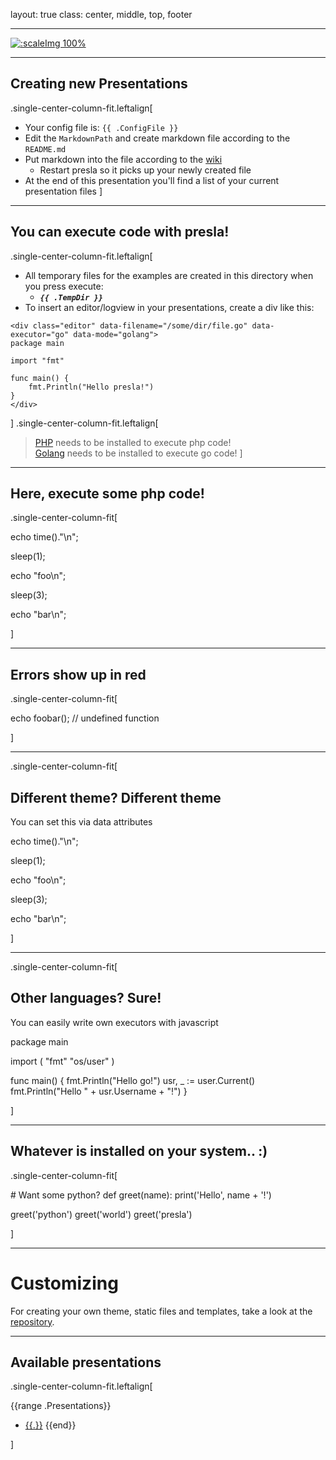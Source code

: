 layout: true
class: center, middle, top, footer

---

[![:scaleImg 100%](/static/internal/img/presla-logo-black.svg "Presla")](http://presla.io/)

---

## Creating new Presentations

.single-center-column-fit.leftalign[
- Your config file is: `{{ .ConfigFile }}`
- Edit the `MarkdownPath` and create markdown file according to the `README.md`
- Put markdown into the file according to the [wiki](https://github.com/gnab/remark/wiki)
  - Restart presla so it picks up your newly created file
- At the end of this presentation you'll find a list of your current presentation files
]

---

## You can execute code with presla!
.single-center-column-fit.leftalign[

- All temporary files for the examples are created in this directory when you press execute:
  - ***`{{ .TempDir }}`***
- To insert an editor/logview in your presentations, create a div like this:

```golang
<div class="editor" data-filename="/some/dir/file.go" data-executor="go" data-mode="golang">
package main

import "fmt"

func main() {
    fmt.Println("Hello presla!")
}
</div>
```
]
.single-center-column-fit.leftalign[
> [PHP](http://php.net/manual/install.php) needs to be installed to execute php code!   
> [Golang](https://golang.org/doc/install) needs to be installed to execute go code!
]

---

## Here, execute some php code!

.single-center-column-fit[

<div class="editor" data-filename="{{ .TempDir }}/main.php" data-executor="php"><?php

echo time()."\n";

sleep(1);

echo "foo\n";

sleep(3);

echo "bar\n";
</div>
]

---

## Errors show up in red

.single-center-column-fit[

<div class="editor" data-filename="{{ .TempDir }}/main.php" data-executor="php"><?php

echo foobar(); // undefined function

</div>
]

---

.single-center-column-fit[

## Different theme? Different theme

You can set this via data attributes

<div class="editor" data-filename="{{ .TempDir }}/main.php" data-executor="php" data-theme="solarized_light"><?php

echo time()."\n";

sleep(1);

echo "foo\n";

sleep(3);

echo "bar\n";
</div>
]

---

.single-center-column-fit[

## Other languages? Sure!

You can easily write own executors with javascript

<div class="editor" data-filename="{{ .TempDir }}/main.go" data-executor="go" data-mode="golang">package main

import (
    "fmt"
    "os/user"
)

func main() {
    fmt.Println("Hello go!")
    usr, _ := user.Current()
    fmt.Println("Hello " + usr.Username + "!")
}
</div>
]

---

## Whatever is installed on your system.. :)

.single-center-column-fit[
<div class="editor" data-filename="{{ .TempDir }}/main.py" data-executor="python" data-mode="python"># Want some python?
def greet(name):
    print('Hello', name + '!')

greet('python')
greet('world')
greet('presla')
</div>
]

---

# Customizing

For creating your own theme, static files and templates, take a look at the [repository](https://git.3stadt.com/3stadt/presla).

---

## Available presentations

.single-center-column-fit.leftalign[

{{range .Presentations}}
- [{{.}}](/{{.}})
{{end}}

]